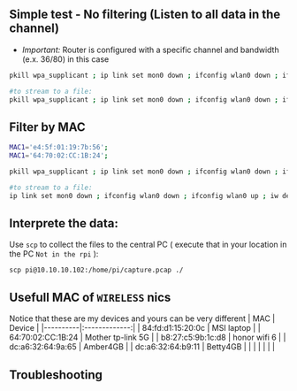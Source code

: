 ## Simple test - No filtering (Listen to all data in the channel)
- _Important:_ Router is configured with a specific channel and bandwidth (e.x. 36/80) in this case

```sh
pkill wpa_supplicant ; ip link set mon0 down ; ifconfig wlan0 down ; ifconfig wlan0 up ; iw dev wlan0 interface add mon0 type monitor ; ip link set mon0 up ; CFG_STR=$(mcp -c 36/80 -C 1 -N 1 -d 50) ; nexutil -I wlan0 -s 500 -b -l 34 -v $CFG_STR ; iw dev ; nexutil -k ; tcpdump -i wlan0 dst port 5500

#to stream to a file:
pkill wpa_supplicant ; ip link set mon0 down ; ifconfig wlan0 down ; ifconfig wlan0 up ; iw dev wlan0 interface add mon0 type monitor ; ip link set mon0 up ; CFG_STR=$(mcp -c 36/80 -C 1 -N 1 -d 50) ; nexutil -I wlan0 -s 500 -b -l 34 -v $CFG_STR ; iw dev ; nexutil -k ; tcpdump -i wlan0 dst port 5500 -vv -w capture.pcap -c 1000
```

## Filter by MAC
```sh
MAC1='e4:5f:01:19:7b:56';
MAC1='64:70:02:CC:1B:24';

pkill wpa_supplicant ; ip link set mon0 down ; ifconfig wlan0 down ; ifconfig wlan0 up ; iw dev wlan0 interface add mon0 type monitor ; ip link set mon0 up ; CFG_STR=$(mcp -c 36/80 -C 1 -N 1 -d 50 -m $MAC1) ; nexutil -I wlan0 -s 500 -b -l 34 -v $CFG_STR ; iw dev ; nexutil -k ; tcpdump -i wlan0 dst port 5500

#to stream to a file:
ip link set mon0 down ; ifconfig wlan0 down ; ifconfig wlan0 up ; iw dev wlan0 interface add mon0 type monitor ; ip link set mon0 up ; CFG_STR=$(mcp -c 36/80 -C 1 -N 1 -m b8:27:c5:9b:1c:d8) ; nexutil -Iwlan0 -s500 -b -l34 -v$CFG_STR ; nexutil -k ; tcpdump -i wlan0 dst port 5500 -vv -w capture.pcap -c 100
```


## Interprete the data:
Use `scp` to collect the files to the central PC ( execute that in your location in the PC `Not in the rpi` ):
```
scp pi@10.10.10.102:/home/pi/capture.pcap ./
```

## Usefull MAC of `WIRELESS` nics 
Notice that these are my devices and yours can be very different
| MAC  |      Device      |
|----------|:-------------:|
| 84:fd:d1:15:20:0c |  MSI laptop |
| 64:70:02:CC:1B:24 |  Mother tp-link 5G |
| b8:27:c5:9b:1c:d8 |  honor wifi 6 |
| dc:a6:32:64:9a:65 | Amber4GB |
| dc:a6:32:64:b9:11 | Betty4GB |
|  |  |
|  |  |


## Troubleshooting
<!--stackedit_data:
eyJoaXN0b3J5IjpbLTI1MTg1ODcyNSwtMTY4NDk5MzQ4LC0xMz
gzNDI5NDA0LDY3ODQ1NTk1OSwxMzY5MDY2NjgzLDE5Mjc5NzM3
MzAsMTcyNTQ4MDc2MiwxOTQ1OTgwMzEyXX0=
-->